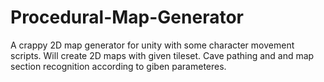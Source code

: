 # Procedural-Map-Generator
A crappy 2D map generator for unity with some character movement scripts. Will create 2D maps with given tileset. Cave pathing and and map section recognition according to giben parameteres. 

